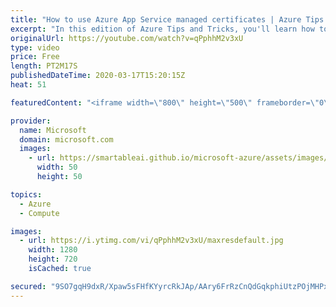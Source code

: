 ```yaml
---
title: "How to use Azure App Service managed certificates | Azure Tips and Tricks"
excerpt: "In this edition of Azure Tips and Tricks, you'll learn how to use Azure App Service managed certificates.   For more tips and tricks, visit: http://azuredev.tips   Get started with 12 months of free services and $200 USD in credit. Create your free account today with Microsoft Azure: http://azure.com/free"
originalUrl: https://youtube.com/watch?v=qPphhM2v3xU
type: video
price: Free
length: PT2M17S
publishedDateTime: 2020-03-17T15:20:15Z
heat: 51

featuredContent: "<iframe width=\"800\" height=\"500\" frameborder=\"0\" src=\"https://www.youtube.com/embed/qPphhM2v3xU\" allow=\"accelerometer; autoplay; encrypted-media; gyroscope; picture-in-picture\" allowfullscreen></iframe>"

provider:
  name: Microsoft
  domain: microsoft.com
  images:
    - url: https://smartableai.github.io/microsoft-azure/assets/images/organizations/microsoft.com-50x50.jpg
      width: 50
      height: 50

topics:
  - Azure
  - Compute

images:
  - url: https://i.ytimg.com/vi/qPphhM2v3xU/maxresdefault.jpg
    width: 1280
    height: 720
    isCached: true

secured: "9SO7gqH9dxR/Xpaw5sFHfKYyrcRkJAp/AAry6FrRzCnQdGqkphiUtzPOjMHPxkUNsAzYL4jLXIxtWnNOLw2MIxy99wflIbF1wJnsXRFi2I3XYipskXf1a3yOCd70CybMlrP/Ew/x29sB5OgoYX6uZlZKryDKgx1oIAG0mIo6EtjdQBIzAeYIrK1FI5uJWPB+gRFd77XXuJBg3E6KPEFQDyv2q6/zZ1nCgciHNdF5HfGyhrcy6fxAOHBqpBwn1Xey1SmbTrMPq8AGPSMadUOvh/euR1k5vFrTgurKo/zH33F34aE6DMUfrXCQNl1m7d+xvbItkmMlGviLecVN9yB6e4kaFlwbz6EDenZGU/io+vQCwDk1UzFmFGQrR2UlwxzGHau+FBZIbmSGZ6BRIfEF8Gr6r38TtKgs5j282P8TIsE=;zFj7bKXm1JgSLshlSAggyQ=="
---
```


